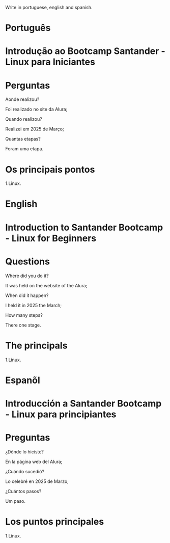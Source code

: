 Write in portuguese, english and spanish.

# Português 

# Introdução ao Bootcamp Santander - Linux para Iniciantes


# Perguntas

Aonde realizou?

Foi realizado no site da Alura;

Quando realizou?

Realizei em 2025 de Março;

Quantas etapas?

Foram uma etapa.

# Os principais pontos

1.Linux.

# English

# Introduction to Santander Bootcamp - Linux for Beginners

# Questions

Where did you do it?

It was held on the website of the Alura;

When did it happen?

I held it in 2025 the March;

How many steps?

There one stage.

# The principals

1.Linux.


# Espanõl

# Introducción a Santander Bootcamp - Linux para principiantes

# Preguntas

¿Dónde lo hiciste?

En la página web del Alura;

¿Cuándo sucedió?

Lo celebré en 2025 de Marzo;

¿Cuántos pasos?

Um  paso.

# Los puntos principales

1.Linux.
